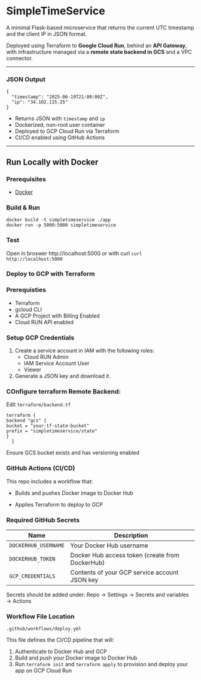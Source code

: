 # SimpleTimeService

A minimal Flask-based microservice that returns the current UTC timestamp and the client IP in JSON format.

Deployed using Terraform to **Google Cloud Run**, behind an **API Gateway**, with infrastructure managed via a **remote state backend in GCS** and a VPC connector.

---

### JSON Output

```
{
  "timestamp": "2025-06-19T21:00:00Z",
  "ip": "34.102.115.25"
}
```


- Returns JSON with `timestamp` and `ip`
- Dockerized, non-root user container
- Deployed to GCP Cloud Run via Terraform
- CI/CD enabled using GitHub Actions

---

##  Run Locally with Docker

### Prerequisites
- [Docker](https://docs.docker.com/get-docker/)

### Build & Run

```
docker build -t simpletimeservice ./app
docker run -p 5000:5000 simpletimeservice
```

### Test
Open in broswer http://localhost:5000
or with curl ```curl http://localhost:5000```

### Deploy to GCP with Terraform

### Prerequisties
- Terraform
- gcloud CLI
- A GCP Project with Billing Enabled
- Cloud RUN API enabled

### Setup GCP Credentials

1. Create a service account in IAM with the following roles:
   - Cloud RUN Admin
   - IAM Service Account User
   - Viewer
2. Generate a JSON key and download it.

### COnfigure terraform Remote Backend:
Edit ```terraform/backend.tf```

```
terraform {
backend "gcs" {
bucket = "your-tf-state-bucket"
prefix = "simpletimeservice/state"
} 
  }
```
Ensure GCS bucket exists and has versioning enabled

### GitHub Actions (CI/CD)

This repo includes a workflow that:

 - Builds and pushes Docker image to Docker Hub

 - Applies Terraform to deploy to GCP

### Required GitHub Secrets
| Name               | Description                                      |
|--------------------|--------------------------------------------------|
| `DOCKERHUB_USERNAME` | Your Docker Hub username                      |
| `DOCKERHUB_TOKEN`    | Docker Hub access token (create from DockerHub) |
| `GCP_CREDENTIALS`    | Contents of your GCP service account JSON key  |

Secrets should be added under:
Repo → Settings → Secrets and variables → Actions

### Workflow File Location

`.github/workflows/deploy.yml`

This file defines the CI/CD pipeline that will:

1. Authenticate to Docker Hub and GCP
2. Build and push your Docker image to Docker Hub
3. Run `terraform init` and `terraform apply` to provision and deploy your app on GCP Cloud Run